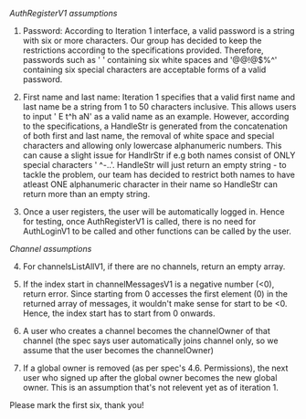 *AuthRegisterV1 assumptions*

1. Password:
  According to Iteration 1 interface, a valid password is a string with six or more characters. Our group
  has decided to keep the restrictions according to the specifications provided. Therefore, passwords such
  as '      ' containing six white spaces and '@@!@$%^' containing six special characters are acceptable forms of a valid password.

2. First name and last name:
  Iteration 1 specifies that a valid first name and last name be a string from 1 to 50 characters inclusive. 
  This allows users to input ' E t^h aN' as a valid name as an example. However, according to the specifications, 
  a HandleStr is generated from the concatenation of both first and last name, the removal of white space and special characters 
  and allowing only lowercase alphanumeric numbers. This can cause a slight issue for HandlrStr if e.g both names consist of ONLY 
  special characters ' ^-..'. HandleStr will just return an empty string - to tackle the problem, our team has decided to restrict 
  both names to have atleast ONE alphanumeric character in their name so HandleStr can return more than an empty string.

3. Once a user registers, the user will be automatically logged in. Hence for testing, once AuthRegisterV1 is called, 
  there is no need for AuthLoginV1 to be called and other functions can be called by the user. 

*Channel assumptions*

4. For channelsListAllV1, if there are no channels, return an empty array. 

5. If the index start in channelMessagesV1 is a negative number (<0), return error. Since starting from 0 accesses the first element (0) 
  in the returned array of messages, it wouldn't make sense for start to be <0. Hence, the index start has to start from 0 onwards.

6. A user who creates a channel becomes the channelOwner of that channel (the spec says user automatically joins channel only, so we 
  assume that the user becomes the channelOwner)

7. If a global owner is removed (as per spec's 4.6. Permissions), the next user who signed up after the global owner becomes the new global 
  owner. This is an assumption that's not relevent yet as of iteration 1.  

Please mark the first six, thank you!
